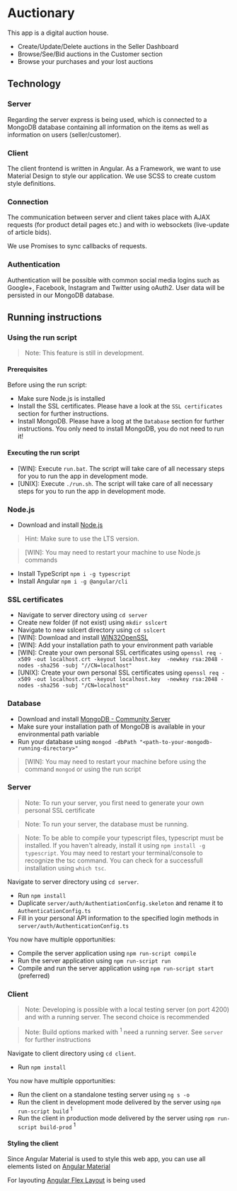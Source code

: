 # Auctionary

This app is a digital auction house. 

* Create/Update/Delete auctions in the Seller Dashboard
* Browse/See/Bid auctions in the Customer section
* Browse your purchases and your lost auctions

## Technology

### Server

Regarding the server express is being used, which is connected to a MongoDB database containing 
all information on the items as well as information on users (seller/customer).

### Client

The client frontend is written in Angular. As a Framework, we want to use 
Material Design to style our application. We use SCSS to create custom style 
definitions. 

### Connection

The communication between server and client takes place with AJAX requests (for 
product detail pages etc.) and with io websockets (live-update of article bids).

We use Promises to sync callbacks of requests.

### Authentication

Authentication will be possible with common social media logins such as 
Google+, Facebook, Instagram and Twitter using oAuth2. User data will be 
persisted in our MongoDB database.

## Running instructions

### Using the run script

> Note: This feature is still in development.

#### Prerequisites

Before using the run script:

* Make sure Node.js is installed
* Install the SSL certificates. Please have a look at the `SSL certificates` section for further instructions.
* Install MongoDB. Please have a loog at the `Database` section for further instructions. You only need to install 
MongoDB, you do not need to run it!

#### Executing the run script

* [WIN]: Execute `run.bat`. The script will take care of all necessary steps for you to run the app in development mode.
* [UNIX]: Execute `./run.sh`. The script will take care of all necessary steps for you to run the app in development 
mode.

### Node.js

* Download and install [Node.js](https://nodejs.org/en/)

> Hint: Make sure to use the LTS version.

> [WIN]: You may need to restart your machine to use Node.js commands

* Install TypeScript `npm i -g typescript`
* Install Angular `npm i -g @angular/cli`

### SSL certificates

* Navigate to server directory using `cd server`
* Create new folder (if not exist) using `mkdir sslcert`
* Navigate to new sslcert directory using `cd sslcert`
* [WIN]: Download and install [WIN32OpenSSL](http://slproweb.com/download/Win32OpenSSL_Light-1_1_0h.exe)
* [WIN]: Add your installation path to your environment path variable
* [WIN]: Create your own personal SSL certificates using `openssl req -x509 -out localhost.crt -keyout localhost.key 
-newkey rsa:2048 -nodes -sha256 -subj "//CN=localhost"`
* [UNIX]: Create your own personal SSL certificates using `openssl req -x509 -out localhost.crt -keyout localhost.key 
-newkey rsa:2048 -nodes -sha256 -subj "/CN=localhost"`

### Database

* Download and install [MongoDB - Community Server](https://www.mongodb.com/download-center?jmp=nav#community)
* Make sure your installation path of MongoDB is available in your environmental path variable
* Run your database using `mongod -dbPath "<path-to-your-mongodb-running-directory>"`

> [WIN]: You may need to restart your machine before using the command `mongod` or using the run script

### Server

> Note: To run your server, you first need to generate your own personal SSL certificate

> Note: To run your server, the database must be running.

> Note: To be able to compile your typescript files, typescript must be installed. If you haven't already, install it
using `npm install -g typescript`. You may need to restart your terminal/console to recognize the tsc command. You can 
check for a successfull installation using `which tsc`.

Navigate to server directory using `cd server`. 

* Run `npm install`
* Duplicate `server/auth/AuthentiationConfig.skeleton` and rename it to `AuthenticationConfig.ts`
* Fill in your personal API information to the specified login methods in `server/auth/AuthenticationConfig.ts`

You now have multiple opportunities:

* Compile the server application using `npm run-script compile`
* Run the server application using `npm run-script run`
* Compile and run the server application using `npm run-script start` (preferred)

### Client

> Note: Developing is possible with a local testing server (on port 4200) and with a running server. The second choice 
is recommended

> Note: Build options marked with <sup>1</sup> need a running server. See `server` for further instructions 

Navigate to client directory using `cd client`.

* Run `npm install`

You now have multiple opportunities:

* Run the client on a standalone testing server using `ng s -o`
* Run the client in development mode delivered by the server using `npm run-script build` <sup>1</sup>
* Run the client in production mode delivered by the server using `npm run-script build-prod` <sup>1</sup>

#### Styling the client

Since Angular Material is used to style this web app, you can use all elements listed on 
[Angular Material](https://material.angular.io/components/)

For layouting [Angular Flex Layout](https://github.com/angular/flex-layout) is being used
